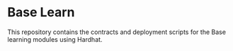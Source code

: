 # Base Learn

This repository contains the contracts and deployment scripts for the Base learning modules using Hardhat.
